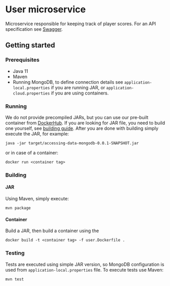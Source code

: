# User microservice
Microservice responsible for keeping track of player scores. For an API specification see [Swagger](https://app.swaggerhub.com/apis-docs/ltoedt/ASE/0.1).

## Getting started
### Prerequisites
- Java 11
- Maven
- Running MongoDB, to define connection details see `application-local.properties` if you are running JAR, or `application-cloud.properties` if you are using containers.


### Running
We do not provide precompiled JARs, but you can use our pre-built container from [DockerHub](https://hub.docker.com/repository/docker/vladmasarik/user). If you are looking for JAR file, you need to build one yourself, see [building guide](##Building).
After you are done with building simply execute the JAR, for example:
```
java -jar target/accessing-data-mongodb-0.0.1-SNAPSHOT.jar
```
or in case of a container:
```
docker run <container tag>
```


### Building
#### JAR
Using Maven, simply execute:
```
mvn package
```

#### Container
Build a JAR, then build a container using the 
```
docker build -t <container tag> -f user.Dockerfile .
```

### Testing
Tests are executed using simple JAR version, so MongoDB configuration is used from `application-local.properties` file.
To execute tests use Maven:
```
mvn test
```
